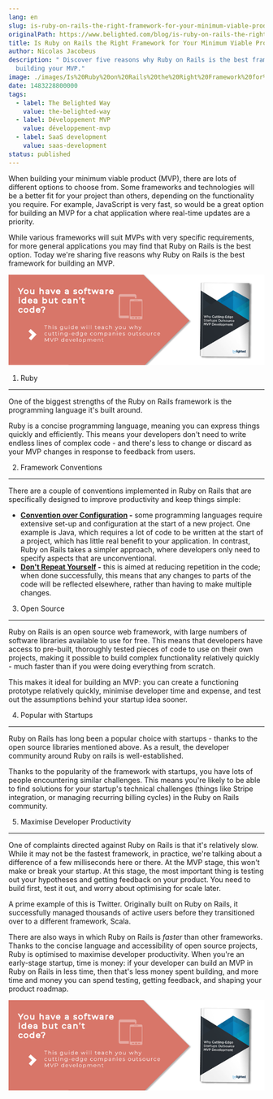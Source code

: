```yaml
---
lang: en
slug: is-ruby-on-rails-the-right-framework-for-your-minimum-viable-product
originalPath: https://www.belighted.com/blog/is-ruby-on-rails-the-right-framework-for-your-minimum-viable-product
title: Is Ruby on Rails the Right Framework for Your Minimum Viable Product?
author: Nicolas Jacobeus
description: " Discover five reasons why Ruby on Rails is the best framework for
  building your MVP."
image: ./images/Is%20Ruby%20on%20Rails%20the%20Right%20Framework%20for%20Your%20Minimum%20Viable%20Product.jpg
date: 1483228800000
tags:
  - label: The Belighted Way
    value: the-belighted-way
  - label: Développement MVP
    value: développement-mvp
  - label: SaaS development
    value: saas-development
status: published
---
```

When building your minimum viable product (MVP), there are lots of different options to choose from. Some frameworks and technologies will be a better fit for your project than others, depending on the functionality you require. For example, JavaScript is very fast, so would be a great option for building an MVP for a chat application where real-time updates are a priority.

While various frameworks will suit MVPs with very specific requirements, for more general applications you may find that Ruby on Rails is the best option. Today we're sharing five reasons why Ruby on Rails is the best framework for building an MVP.

[![You have a Software Idea but can't code?](/content/images/legacy/CmbFPGk6QWSw4YLsAxURq.png)](https://cta-redirect.hubspot.com/cta/redirect/1684659/370139d4-de4e-4110-9c62-c564f92ccfd5)

1) Ruby
-------

One of the biggest strengths of the Ruby on Rails framework is the programming language it's built around.

Ruby is a concise programming language, meaning you can express things quickly and efficiently. This means your developers don't need to write endless lines of complex code - and there's less to change or discard as your MVP changes in response to feedback from users.

2) Framework Conventions
------------------------

There are a couple of conventions implemented in Ruby on Rails that are specifically designed to improve productivity and keep things simple:

*   **[Convention over Configuration](https://en.wikipedia.org/wiki/Convention_over_configuration) \-** some programming languages require extensive set-up and configuration at the start of a new project. One example is Java, which requires a lot of code to be written at the start of a project, which has little real benefit to your application. In contrast, Ruby on Rails takes a simpler approach, where developers only need to specify aspects that are unconventional.
*   **[Don't Repeat Yourself](https://en.wikipedia.org/wiki/Don%27t_repeat_yourself) \-** this is aimed at reducing repetition in the code; when done successfully, this means that any changes to parts of the code will be reflected elsewhere, rather than having to make multiple changes.

3) Open Source
--------------

Ruby on Rails is an open source web framework, with large numbers of software libraries available to use for free. This means that developers have access to pre-built, thoroughly tested pieces of code to use on their own projects, making it possible to build complex functionality relatively quickly - much faster than if you were doing everything from scratch.

This makes it ideal for building an MVP: you can create a functioning prototype relatively quickly, minimise developer time and expense, and test out the assumptions behind your startup idea sooner.

4) Popular with Startups
------------------------

Ruby on Rails has long been a popular choice with startups - thanks to the open source libraries mentioned above. As a result, the developer community around Ruby on rails is well-established.

Thanks to the popularity of the framework with startups, you have lots of people encountering similar challenges. This means you're likely to be able to find solutions for your startup's technical challenges (things like Stripe integration, or managing recurring billing cycles) in the Ruby on Rails community.

5) Maximise Developer Productivity
----------------------------------

One of complaints directed against Ruby on Rails is that it's relatively slow. While it may not be the fastest framework, in practice, we're talking about a difference of a few milliseconds here or there. At the MVP stage, this won't make or break your startup. At this stage, the most important thing is testing out your hypotheses and getting feedback on your product. You need to build first, test it out, and worry about optimising for scale later.

A prime example of this is Twitter. Originally built on Ruby on Rails, it successfully managed thousands of active users before they transitioned over to a different framework, Scala.

There are also ways in which Ruby on Rails is _faster_ than other frameworks. Thanks to the concise language and accessibility of open source projects, Ruby is optimised to maximise developer productivity. When you're an early-stage startup, time is money: if your developer can build an MVP in Ruby on Rails in less time, then that's less money spent building, and more time and money you can spend testing, getting feedback, and shaping your product roadmap.

[![You have a software idea but can't code?](/content/images/legacy/2r_muYcfC0X7-yUFIS_kd.png)](https://cta-redirect.hubspot.com/cta/redirect/1684659/2a757af5-8c70-4e5b-bd84-3e0c399fa61d)
